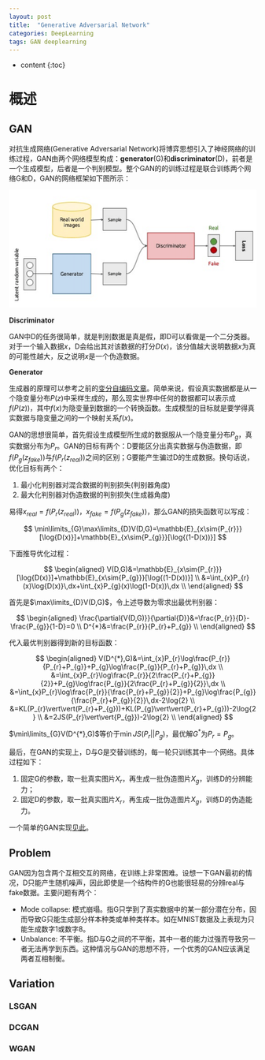 ```yaml
---
layout: post
title:  "Generative Adversarial Network"
categories: DeepLearning
tags: GAN deeplearning
---
```


* content
{:toc}

# 概述

## GAN

对抗生成网络(Generative Adversarial Network)将博弈思想引入了神经网络的训练过程，GAN由两个网络模型构成：**generator**(G)和**discriminator**(D)，前者是一个生成模型，后者是一个判别模型。整个GAN的的训练过程是联合训练两个网络G和D，GAN的网络框架如下图所示：

![](/img/generator_and_discriminator1.png)

**Discriminator**

GAN中D的任务很简单，就是判别数据是真是假，即D可以看做是一个二分类器。对于一个输入数据$x$，D会给出其对该数据的打分$D(x)$，该分值越大说明数据$x$为真的可能性越大，反之说明$x$是一个伪造数据。

**Generator**

生成器的原理可以参考之前的[变分自编码文章](https://daya-jin.github.io/2019/02/09/AutoEncoder/#variational-auto-encoder)。简单来说，假设真实数据都是从一个隐变量分布$P(z)$中采样生成的，那么现实世界中任何的数据都可以表示成$f(P(z))$，其中$f(x)$为隐变量到数据的一个转换函数。生成模型的目标就是要学得真实数据与隐变量之间的一个映射关系$f(x)$。

GAN的思想很简单，首先假设生成模型所生成的数据服从一个隐变量分布$P_{g}$，真实数据分布为$P_{r}$。GAN的目标有两个：D要能区分出真实数据与伪造数据，即$f(P_{g}(z_{fake}))$与$f(P_{r}(z_{real}))$之间的区别；G要能产生骗过D的生成数据。换句话说，优化目标有两个：

1. 最小化判别器对混合数据的判别损失(判别器角度)
2. 最大化判别器对伪造数据的判别损失(生成器角度)

易得$x_{real}=f(P_{r}(z_{real}))$，$x_{fake}=f(P_{g}(z_{fake}))$，那么GAN的损失函数可以写成：

$$
\min\limits_{G}\max\limits_{D}V(D,G)=\mathbb{E}_{x\sim{P_{r}}}[\log{D(x)}]+\mathbb{E}_{x\sim{P_{g}}}[\log{(1-D(x))}]
$$

下面推导优化过程：

$$
\begin{aligned}
    V(D,G)&=\mathbb{E}_{x\sim{P_{r}}}[\log{D(x)}]+\mathbb{E}_{x\sim{P_{g}}}[\log{(1-D(x))}] \\
    &=\int_{x}P_{r}(x)\log{D(x)}\,dx+\int_{x}P_{g}(x)\log(1-D(x))\,dx \\
\end{aligned}
$$

首先是$\max\limits_{D}V(D,G)$，令上述导数为零求出最优判别器：

$$
\begin{aligned}
    \frac{\partial{V(D,G)}}{\partial{D}}&=\frac{P_{r}}{D}-\frac{P_{g}}{1-D}=0 \\
    D^{*}&=\frac{P_{r}}{P_{r}+P_{g}} \\
\end{aligned}
$$

代入最优判别器得到新的目标函数：

$$
\begin{aligned}
    V(D^{*},G)&=\int_{x}P_{r}\log\frac{P_{r}}{P_{r}+P_{g}}+P_{g}\log\frac{P_{g}}{P_{r}+P_{g}}\,dx \\
    &=\int_{x}P_{r}\log\frac{P_{r}}{2\frac{P_{r}+P_{g}}{2}}+P_{g}\log\frac{P_{g}}{2\frac{P_{r}+P_{g}}{2}}\,dx \\
    &=\int_{x}P_{r}\log\frac{P_{r}}{\frac{P_{r}+P_{g}}{2}}+P_{g}\log\frac{P_{g}}{\frac{P_{r}+P_{g}}{2}}\,dx-2\log{2} \\
    &=KL(P_{r}\vert\vert(P_{r}+P_{g}))+KL(P_{g}\vert\vert(P_{r}+P_{g}))-2\log{2} \\
    &=2JS(P_{r}\vert\vert{P_{g}})-2\log{2} \\
\end{aligned}
$$

$\min\limits_{G}V(D^{*},G)$等价于$\min{JS(P_{r}\vert\vert{P_{g}})}$，最优解$G^{*}$为$P_{r}=P_{g}$。

最后，在GAN的实现上，D与G是交替训练的，每一轮只训练其中一个网络。具体过程如下：

1. 固定G的参数，取一批真实图片$X_{r}$，再生成一批伪造图片$X_{g}$，训练D的分辨能力；
2. 固定D的参数，取一批真实图片$X_{r}$，再生成一批伪造图片$X_{g}$，训练D的伪造能力。

一个简单的GAN实现[见此](https://github.com/Daya-Jin/DL_for_learner/blob/master/GAN/VanillaGAN.ipynb)。

## Problem

GAN因为包含两个互相交互的网络，在训练上非常困难。设想一下GAN最初的情况，D只能产生随机噪声，因此即使是一个结构件的G也能很轻易的分辨real与fake数据。主要问题有两个：

- Mode collapse: 模式崩塌。指G只学到了真实数据中的某一部分潜在分布，因而导致G只能生成部分样本种类或单种类样本。如在MNIST数据及上表现为只能生成数字$1$或数字$8$。
- Unbalance: 不平衡。指D与G之间的不平衡，其中一者的能力过强而导致另一者无法再学到东西。这种情况与GAN的思想不符，一个优秀的GAN应该满足两者互相制衡。

## Variation

### LSGAN

### DCGAN

### WGAN
